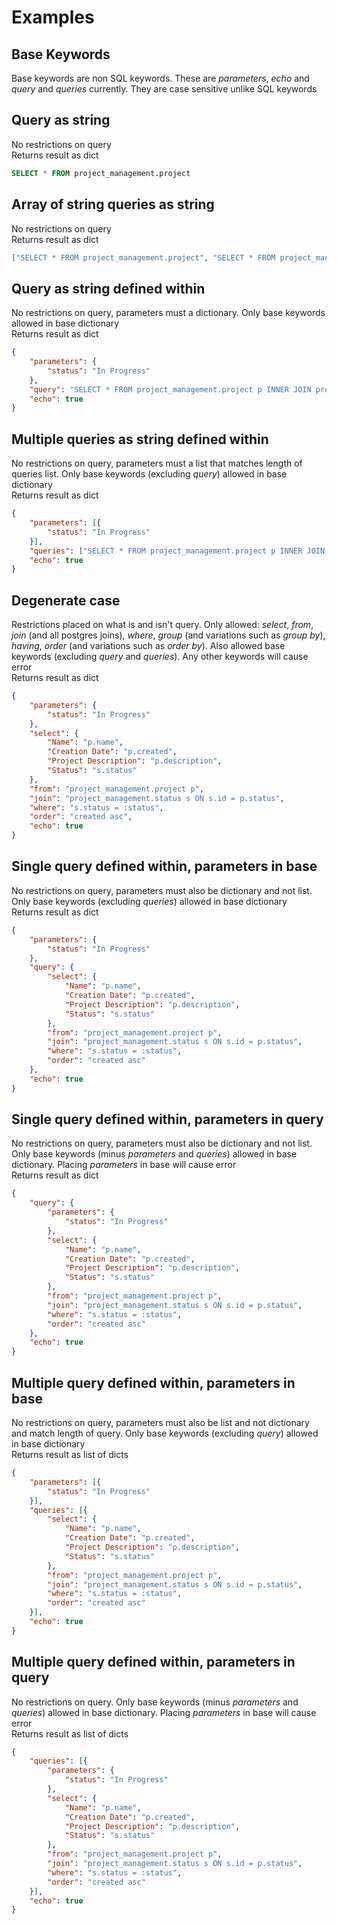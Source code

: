 # Examples

## Base Keywords
Base keywords are non SQL keywords. These are *parameters*, *echo* and *query* and *queries* currently. They are case sensitive unlike SQL keywords

## Query as string
No restrictions on query  
Returns result as dict
```sql
SELECT * FROM project_management.project
```

## Array of string queries as string
No restrictions on query  
Returns result as dict
```json
["SELECT * FROM project_management.project", "SELECT * FROM project_management.status"]
```

## Query as string defined within
No restrictions on query, parameters must a dictionary. Only base keywords allowed in base dictionary  
Returns result as dict
```json
{
    "parameters": {
        "status": "In Progress"
    },
    "query": "SELECT * FROM project_management.project p INNER JOIN project_management.status s ON s.id = p.status WHERE status = :status",
    "echo": true
}
```

## Multiple queries as string defined within
No restrictions on query, parameters must a list that matches length of queries list. Only base keywords (excluding *query*) allowed in base dictionary  
Returns result as dict
```json
{
    "parameters": [{
        "status": "In Progress"
    }],
    "queries": ["SELECT * FROM project_management.project p INNER JOIN project_management.status s ON s.id = p.status WHERE status = :status"],
    "echo": true
}
```

## Degenerate case
Restrictions placed on what is and isn't query. Only allowed: *select*, *from*, *join* (and all postgres joins), *where*, *group* (and variations such as *group by*), *having*, *order* (and variations such as *order by*). Also allowed base keywords (excluding *query* and *queries*). Any other keywords will cause error  
Returns result as dict
```json
{
    "parameters": {
        "status": "In Progress"
    },
    "select": {
        "Name": "p.name",
        "Creation Date": "p.created",
        "Project Description": "p.description",
        "Status": "s.status"
    },
    "from": "project_management.project p",
    "join": "project_management.status s ON s.id = p.status",
    "where": "s.status = :status",
    "order": "created asc",
    "echo": true
}
```

## Single query defined within, parameters in base
No restrictions on query, parameters must also be dictionary and not list. Only base keywords (excluding *queries*) allowed in base dictionary  
Returns result as dict
```json
{
    "parameters": {
        "status": "In Progress"
    },
    "query": {
        "select": {
            "Name": "p.name",
            "Creation Date": "p.created",
            "Project Description": "p.description",
            "Status": "s.status"
        },
        "from": "project_management.project p",
        "join": "project_management.status s ON s.id = p.status",
        "where": "s.status = :status",
        "order": "created asc"
    },
    "echo": true
}
```

## Single query defined within, parameters in query
No restrictions on query, parameters must also be dictionary and not list. Only base keywords (minus *parameters* and *queries*) allowed in base dictionary. Placing *parameters* in base will cause error  
Returns result as dict
```json
{
    "query": {
        "parameters": {
            "status": "In Progress"
        },
        "select": {
            "Name": "p.name",
            "Creation Date": "p.created",
            "Project Description": "p.description",
            "Status": "s.status"
        },
        "from": "project_management.project p",
        "join": "project_management.status s ON s.id = p.status",
        "where": "s.status = :status",
        "order": "created asc"
    },
    "echo": true
}
```

## Multiple query defined within, parameters in base
No restrictions on query, parameters must also be list and not dictionary and match length of query. Only base keywords (excluding *query*) allowed in base dictionary  
Returns result as list of dicts
```json
{
    "parameters": [{
        "status": "In Progress"
    }],
    "queries": [{
        "select": {
            "Name": "p.name",
            "Creation Date": "p.created",
            "Project Description": "p.description",
            "Status": "s.status"
        },
        "from": "project_management.project p",
        "join": "project_management.status s ON s.id = p.status",
        "where": "s.status = :status",
        "order": "created asc"
    }],
    "echo": true
}
```

## Multiple query defined within, parameters in query
No restrictions on query. Only base keywords (minus *parameters* and *queries*) allowed in base dictionary. Placing *parameters* in base will cause error  
Returns result as list of dicts
```json
{
    "queries": [{
        "parameters": {
            "status": "In Progress"
        },
        "select": {
            "Name": "p.name",
            "Creation Date": "p.created",
            "Project Description": "p.description",
            "Status": "s.status"
        },
        "from": "project_management.project p",
        "join": "project_management.status s ON s.id = p.status",
        "where": "s.status = :status",
        "order": "created asc"
    }],
    "echo": true
}
```
